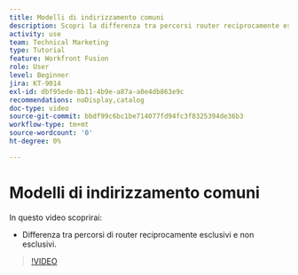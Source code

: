 ```yaml
---
title: Modelli di indirizzamento comuni
description: Scopri la differenza tra percorsi router reciprocamente esclusivi e non esclusivi in  [!DNL Adobe Workfront Fusion].
activity: use
team: Technical Marketing
type: Tutorial
feature: Workfront Fusion
role: User
level: Beginner
jira: KT-9014
exl-id: dbf95ede-8b11-4b9e-a87a-a0e4db863e9c
recommendations: noDisplay,catalog
doc-type: video
source-git-commit: bbdf99c6bc1be714077fd94fc3f8325394de36b3
workflow-type: tm+mt
source-wordcount: '0'
ht-degree: 0%

---
```


# Modelli di indirizzamento comuni

In questo video scoprirai:

* Differenza tra percorsi di router reciprocamente esclusivi e non esclusivi.

>[!VIDEO](https://video.tv.adobe.com/v/3417256/?quality=12&learn=on&enablevpops=1&captions=ita)
